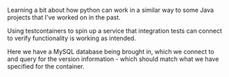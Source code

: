 Learning a bit about how python can work in a similar way to
some Java projects that I've worked on in the past.

Using testcontainers to spin up a service that integration tests can
connect to verify functionality is working as intended.

Here we have a MySQL database being brought in, which we connect to
and query for the version information - which should match what we have
specified for the container.
